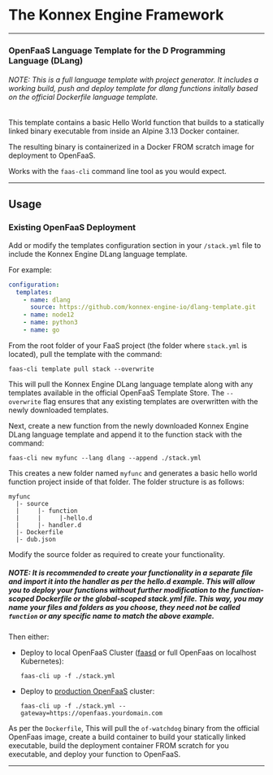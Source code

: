 # The Konnex Engine Framework
---
### OpenFaaS Language Template for the D Programming Language (DLang)

###### NOTE: This is a full language template with project generator. It includes a working build, push and deploy template for dlang functions initally based on the official Dockerfile language template.

This template contains a basic Hello World function that builds to a statically linked binary executable from inside an Alpine 3.13 Docker container.

The resulting binary is containerized in a Docker FROM scratch image for deployment to OpenFaaS.

Works with the `faas-cli` command line tool as you would expect.

---

## Usage

### Existing OpenFaaS Deployment
Add or modify the templates configuration section in your `/stack.yml` file to include the Konnex Engine DLang language template.

For example:
```yaml
configuration:
  templates:
    - name: dlang
      source: https://github.com/konnex-engine-io/dlang-template.git
    - name: node12
    - name: python3
    - name: go
```
From the root folder of your FaaS project (the folder where `stack.yml` is located), pull the template with the command:
```console
faas-cli template pull stack --overwrite
```
This will pull the Konnex Engine DLang language template along with any templates available in the official OpenFaaS Template Store. The `--overwrite` flag ensures that any existing templates are overwritten with the newly downloaded templates.

Next, create a new function from the newly downloaded Konnex Engine DLang language template and append it to the function stack with the command:
```console
faas-cli new myfunc --lang dlang --append ./stack.yml
```
This creates a new folder named `myfunc` and generates a basic hello world function project inside of that folder. The folder structure is as follows:
```
myfunc
  |- source
  |     |- function
  |     |     |-hello.d
  |     |- handler.d
  |- Dockerfile
  |- dub.json
```

Modify the source folder as required to create your functionality.

##### NOTE: It is recommended to create your functionality in a separate file and import it into the handler as per the hello.d example. This will allow you to deploy your functions without further modification to the function-scoped Dockerfile or the global-scoped stack.yml file. *This way, you may name your files and folders as you choose, they need not be called `function` or any specific name to match the above example.* 

Then either:

- Deploy to local OpenFaaS Cluster ([faasd](https://github.com/openfaas/faasd) or full OpenFaas on localhost Kubernetes):

    ```console 
    faas-cli up -f ./stack.yml
    ```

- Deploy to [production OpenFaaS](https://docs.openfaas.com/deployment/kubernetes/) cluster:

    ```console
    faas-cli up -f ./stack.yml --gateway=https://openfaas.yourdomain.com
    ```
As per the `Dockerfile`, This will pull the `of-watchdog` binary from the official OpenFaas image, create a build container to build your statically linked executable, build the deployment container FROM scratch for you executable, and deploy your function to OpenFaaS.

---